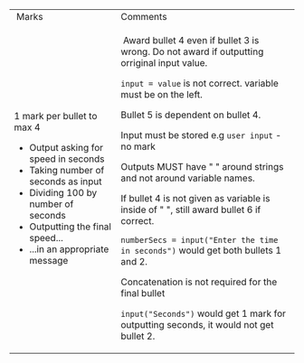 <table>
<tbody>
<tr>
<td>&nbsp;Marks</td>
<td>Comments&nbsp;</td>
</tr>
<tr>
<td>
<p>1 mark per bullet to max 4</p>
<ul>
<li>Output asking for speed in seconds</li>
<li>Taking number of seconds as input</li>
<li>Dividing 100 by number of seconds</li>
<li>Outputting the final speed...</li>
<li>...in an appropriate message</li>
</ul>
</td>
<td>
<p>&nbsp;Award bullet 4 even if bullet 3 is wrong. Do not award if outputting orriginal input value.</p>
  <p><code>input = value</code> is not correct. variable must be on the left.</p>
<p>Bullet 5 is dependent on bullet 4.</p>
<p>Input must be stored e.g <code>user input</code> - no mark</p>
<p>Outputs MUST have " " around strings and not around variable names.</p>
<p>If bullet 4 is not given as variable is inside of " ", still award bullet 6 if correct.</p>
  <p><code>numberSecs = input("Enter the time in seconds")</code> would get both bullets 1 and 2.</p>
<p>Concatenation is not required for the final bullet</p>
  <p><code>input("Seconds")</code> would get 1 mark for outputting seconds, it would not get bullet 2.&nbsp;</p>
</td>
</tr>
</tbody>
</table>
